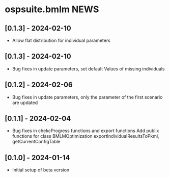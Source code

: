 # ospsuite.bmlm NEWS


## [0.1.3] - 2024-02-10
- Allow flat distribution for individual parameters

## [0.1.3] - 2024-02-10
- Bug fixes in update parameters, set default Values of missing individuals 

## [0.1.2] - 2024-02-06
- Bug fixes in update parameters, only the parameter of the first scenario are updated

## [0.1.1] - 2024-02-04
- Bug fixes in chekcProgress functions and export functions 
  Add publix functions for class BMLMOptimization exportIndividualResultsToPkml, getCurrentConfigTable


## [0.1.0] - 2024-01-14
- Initial setup of beta version

